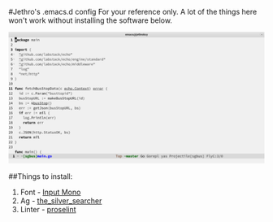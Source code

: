 #Jethro's .emacs.d config
For your reference only. A lot of the things here won't work without installing the software below.

![Screenshot (Mar 2016)](/screenshot/image-april.png)

##Things to install:
1. Font - [Input Mono](input.fontbureau.com)
2. Ag - [the_silver_searcher](https://github.com/ggreer/the_silver_searcher) 
5. Linter - [proselint](https://github.com/amperser/proselint ) 


